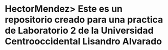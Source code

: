 # HectorMendez> Este es un repositorio creado para una practica de Laboratorio 2 de la Universidad Centrooccidental Lisandro Alvarado
